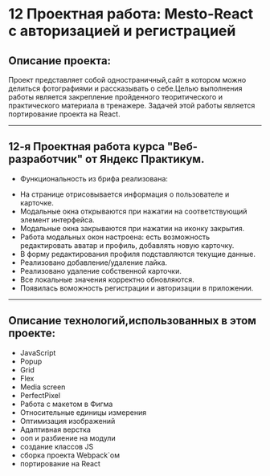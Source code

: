 # 12 Проектная работа: Mesto-React c авторизацией и регистрацией

## Описание проекта:

Проект представляет собой одностраничный,сайт в котором можно делиться фотографиями и рассказывать о себе.Целью выполнения работы является закрепление пройденного теоритического и практического материала в тренажере.
Задачей этой работы является портирование проекта на React.

---

## 12-я Проектная работа курса "Веб-разработчик" от Яндекс Практикум.

- Функциональность из брифа реализована:

* На странице отрисовывается информация о пользователе и карточке.
* Модальные окна открываются при нажатии на соответствующий элемент интерфейса.
* Модальные окна закрываются при нажатии на иконку закрытия.
* Работа модальных окон настроена: есть возможность редактировать аватар и профиль, добавлять новую
  карточку.
* В форму редактирования профиля подставляются текущие данные.
* Реализовано добавление/удаление лайка.
* Реализовано удаление собственной карточки.
* Все локальные значения корректно обновляются.
* Появилась воможность регистрации и авторизации в приложении.

---

## Описание технологий,использованных в этом проекте:

- JavaScript
- Popup
- Grid
- Flex
- Media screen
- PerfectPixel
- Работа с макетом в Фигма
- Относительные единицы измерения
- Оптимизация изображений
- Адаптивная верстка
- ооп и разбиение на модули
- создание классов JS
- сборка проекта Webpack`ом
- портирование на React

